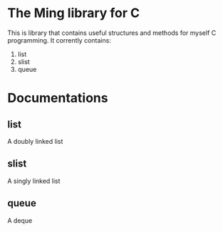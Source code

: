 The Ming library for C
==============

This is library that contains useful structures and methods for myself C programming.
It corrently contains:

1. list
2. slist
3. queue

Documentations
======================
## list
A doubly linked list
## slist
A singly linked list
## queue
A deque

